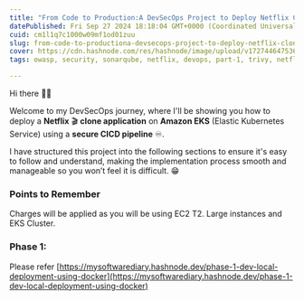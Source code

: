 ```yaml
---
title: "From Code to Production:A DevSecOps Project to Deploy Netflix Clone on EKS"
datePublished: Fri Sep 27 2024 18:18:04 GMT+0000 (Coordinated Universal Time)
cuid: cm1l1q7c1000w09mf1od01zuu
slug: from-code-to-productiona-devsecops-project-to-deploy-netflix-clone-on-eks
cover: https://cdn.hashnode.com/res/hashnode/image/upload/v1727446475360/e4dcce62-cb11-44a4-b627-ea7840824420.png
tags: owasp, security, sonarqube, netflix, devops, part-1, trivy, netflix-clone, devsecops-cicd-pipeline-sonarqube-trivy-owasp-jenkins-security-continuousintegration-continuousdeployment-automation-codequality-containersecurity-vulnerabilityscanning-securecoding-softwaredevelopment-devops-cybersecurity-applicationsecurity-softwaresecurity-techblog-itsecurity-codeanalysis-securitytools

---
```


Hi there 🐬🐬

Welcome to my DevSecOps journey, where I'll be showing you how to deploy a **Netflix** 🎬 **clone application** on **Amazon EKS** (Elastic Kubernetes Service) using a **secure CICD pipeline** ♾️.

I have structured this project into the following sections to ensure it's easy to follow and understand, making the implementation process smooth and manageable so you won’t feel it is difficult. 😁

### Points to Remember

Charges will be applied as you will be using EC2 T2. Large instances and EKS Cluster.

### **Phase 1:**

Please refer [https://mysoftwarediary.hashnode.dev/phase-1-dev-local-deployment-using-docker](https://mysoftwarediary.hashnode.dev/phase-1-dev-local-deployment-using-docker)